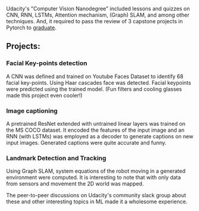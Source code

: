 Udacity's "Computer Vision Nanodegree"  included lessons and quizzes on CNN, RNN, LSTMs, Attention mechanism, (Graph) SLAM, and among other techniques. And, it required to pass the review of 3 capstone projects in Pytorch to <a href="https://confirm.udacity.com/9QK9JDSF">graduate</a>.

## Projects:

### Facial Key-points detection
A CNN was defined and trained on Youtube Faces Dataset to identify 68 facial key-points. Using Haar cascades face was detected. Facial keypoints were predicted using the trained model. (Fun filters and cooling glasses made this project even cooler!)

### Image captioning
A pretrained ResNet extended with untrained linear layers was trained on the MS COCO dataset. It encoded the features of the input image and an RNN (with LSTMs) was employed as a decoder to generate captions on new input images. Generated captions were quite accurate and funny.

### Landmark Detection and Tracking
Using Graph SLAM, system equations of the robot moving in a generated environment were computed. It is interesting to note that with only data from sensors and movement the 2D world was mapped.

The peer-to-peer discussions on Udacity's community slack group about these and other interesting topics in ML made it a wholesome experience.
